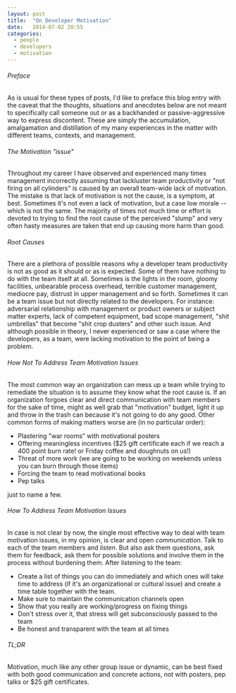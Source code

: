 ```yaml
---
layout: post
title:  "On Developer Motivation"
date:   2014-07-02 20:55
categories:
  - people
  - developers
  - motivation
---
```

###### Preface
As is usual for these types of posts, I'd like to preface this blog entry with the caveat that the thoughts, situations and anecdotes below are not meant to specifically call someone out or as a backhanded or passive-aggressive way to express discontent. These are simply the accumulation, amalgamation and distillation of my many experiences in the matter with different teams, contexts, and management.
<!-- more -->

###### The Motivation "issue"
Throughout my career I have observed and experienced many times management incorrectly assuming that lackluster team productivity or "not firing on all cylinders" is caused by an overall team-wide lack of motivation. The mistake is that lack of motivation is not the cause, is a symptom, at best. Sometimes it's not even a lack of motivation, but a case low morale -- which is not the same. The majority of times not much time or effort is devoted to trying to find the root cause of the perceived "slump" and very often hasty measures are taken that end up causing more harm than good.

###### Root Causes
There are a plethora of possible reasons why a developer team productivity is not as good as it should or as is expected. Some of them have nothing to do with the team itself at all. Sometimes is the lights in the room, gloomy facilities, unbearable process overhead, terrible customer management, mediocre pay, distrust in upper management and so forth. Sometimes it can be a team issue but not directly related to the developers. For instance: adversarial relationship with management or product owners or subject matter experts, lack of competent equipment, bad scope management, "shit umbrellas" that become "shit crop dusters" and other such issue. And although possible in theory, I never experienced or saw a case where the developers, as a team, were lacking motivation to the point of being a problem.

###### How *Not* To Address Team Motivation Issues
The most common way an organization can mess up a team while trying to remediate the situation is to assume they know what the root cause is. If an organization forgoes clear and direct communication with team members for the sake of time, might as well grab that "motivation" budget, light it up and throw in the trash can because it's not going to do any good. Other common forms of making matters worse are (in no particular order):
 
 - Plastering "war rooms" with motivational posters
 - Offering meaningless incentives ($25 gift certificate each if we reach a 400 point burn rate! or Friday coffee and doughnuts on us!)
 - Threat of more work (we are going to be working on weekends unless you can burn through those items)
 - Forcing the team to read motivational books
 - Pep talks

just to name a few.

###### How To Address Team Motivation Issues
In case is not clear by now, the single most effective way to deal with team motivation issues, in my opinion, is clear and open _communication_. Talk to each of the team members and *listen*. But also ask them questions, ask them for feedback, ask them for possible solutions and involve them in the process without burdening them. After listening to the team:
 - Create a list of things you can do immediately and which ones will take time to address (if it's an organizational or cultural issue) and create a time table together with the team.
 - Make sure to maintain the communication channels open
 - Show that you really are working/progress on fixing things
 - Don't stress over it, that stress will get subconsciously passed to the team
 - Be honest and transparent with the team at all times

###### TL;DR
Motivation, much like any other group issue or dynamic, can be best fixed with both good communication and concrete actions, not with posters, pep talks or $25 gift certificates.